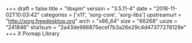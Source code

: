 +++
draft = false
title = "libxpm"
version = "3.5.11-4"
date = "2016-11-02T10:03:42"
categories = ['x11', 'xorg-core', 'xorg-libs']
upstreamurl = "http://xorg.freedesktop.org"
arch = "x86_64"
size = "66268"
usize = "241846"
sha1sum = "2a43de986875ecef7b3a26e29c4d47377278128e"
+++
X Pixmap Library